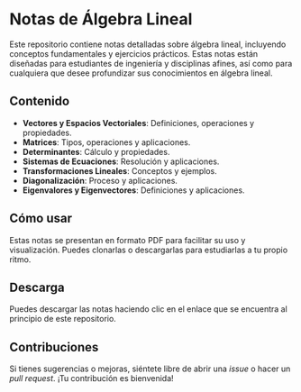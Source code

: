 # Notas de Álgebra Lineal

Este repositorio contiene notas detalladas sobre álgebra lineal, incluyendo conceptos fundamentales y ejercicios prácticos. Estas notas están diseñadas para estudiantes de ingeniería y disciplinas afines, así como para cualquiera que desee profundizar sus conocimientos en álgebra lineal.

## Contenido

- **Vectores y Espacios Vectoriales**: Definiciones, operaciones y propiedades.
- **Matrices**: Tipos, operaciones y aplicaciones.
- **Determinantes**: Cálculo y propiedades.
- **Sistemas de Ecuaciones**: Resolución y aplicaciones.
- **Transformaciones Lineales**: Conceptos y ejemplos.
- **Diagonalización**: Proceso y aplicaciones.
- **Eigenvalores y Eigenvectores**: Definiciones y aplicaciones.

## Cómo usar

Estas notas se presentan en formato PDF para facilitar su uso y visualización. Puedes clonarlas o descargarlas para estudiarlas a tu propio ritmo.

## Descarga

Puedes descargar las notas haciendo clic en el enlace que se encuentra al principio de este repositorio.

## Contribuciones

Si tienes sugerencias o mejoras, siéntete libre de abrir una *issue* o hacer un *pull request*. ¡Tu contribución es bienvenida!